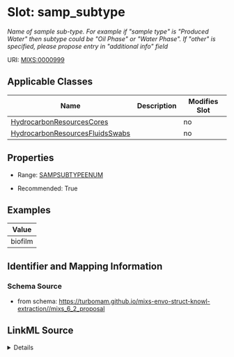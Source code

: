 # Slot: samp_subtype


_Name of sample sub-type. For example if "sample type" is "Produced Water" then subtype could be "Oil Phase" or "Water Phase". If "other" is specified, please propose entry in "additional info" field_



URI: [MIXS:0000999](https://w3id.org/mixs/0000999)



<!-- no inheritance hierarchy -->




## Applicable Classes

| Name | Description | Modifies Slot |
| --- | --- | --- |
[HydrocarbonResourcesCores](HydrocarbonResourcesCores.md) |  |  no  |
[HydrocarbonResourcesFluidsSwabs](HydrocarbonResourcesFluidsSwabs.md) |  |  no  |







## Properties

* Range: [SAMPSUBTYPEENUM](SAMPSUBTYPEENUM.md)

* Recommended: True






## Examples

| Value |
| --- |
| biofilm |

## Identifier and Mapping Information







### Schema Source


* from schema: https://turbomam.github.io/mixs-envo-struct-knowl-extraction//mixs_6_2_proposal




## LinkML Source

<details>
```yaml
name: samp_subtype
description: Name of sample sub-type. For example if "sample type" is "Produced Water"
  then subtype could be "Oil Phase" or "Water Phase". If "other" is specified, please
  propose entry in "additional info" field
title: sample subtype
notes:
- sample
examples:
- value: biofilm
from_schema: https://turbomam.github.io/mixs-envo-struct-knowl-extraction//mixs_6_2_proposal
rank: 1000
slot_uri: MIXS:0000999
multivalued: false
alias: samp_subtype
domain_of:
- HydrocarbonResourcesCores
- HydrocarbonResourcesFluidsSwabs
range: SAMP_SUBTYPE_ENUM
recommended: true

```
</details>